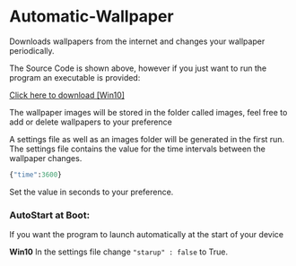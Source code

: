 # Automatic-Wallpaper
Downloads wallpapers from the internet and changes your wallpaper periodically.

The Source Code is shown above, however if you just want to run the program an executable is provided:

[Click here to download [Win10]](https://github.com/gtyson/Automatic-Wallpaper/releases)

The wallpaper images will be stored in the folder called images, feel free to add or delete wallpapers to your preference

A settings file as well as an images folder will be generated in the first run.
The settings file contains the value for the time intervals between the wallpaper changes.
```python
{"time":3600}
```
Set the value in seconds to your preference.

### AutoStart at Boot:
If you want the program to launch automatically at the start of your device

**Win10**
In the settings file change ```"starup" : false``` to True.
